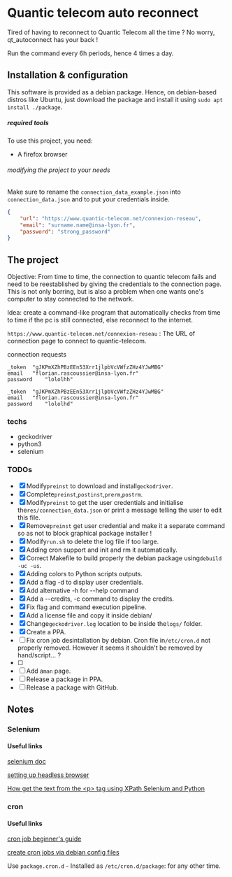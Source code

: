 # Quantic telecom auto reconnect

Tired of having to reconnect to Quantic Telecom all the time ? No worry, qt_autoconnect has your back !

Run the command every 6h periods, hence 4 times a day.

## Installation & configuration

This software is provided as a debian package. Hence, on debian-based distros like Ubuntu, just download the package and install it using `sudo apt install ./package`.

##### required tools

To use this project, you need:

* A firefox browser

###### modifying the project to your needs

Make sure to rename the `connection_data_example.json` into `connection_data.json` and to put your credentials inside.

```json
{
    "url": "https://www.quantic-telecom.net/connexion-reseau",
    "email": "surname.name@insa-lyon.fr",
    "password": "strong_password"
}
```

## The project

Objective: From time to time, the connection to quantic telecom fails and need to be reestablished by giving the credentials to the connection page. This is not only borring, but is also a problem when one wants one's computer to stay connected to the network.

Idea: create a command-like program that automatically checks from time to time if the pc is still connected, else reconnect to the internet.

`https://www.quantic-telecom.net/connexion-reseau` : The URL of connection page to connect to quantic-telecom.

connection requests

```
_token	"gJKPmXZhPBzEEn53Xrr1jlpbVcVWfzZHz4YJwMBG"
email	"florian.rascoussier@insa-lyon.fr"
password	"lololhh"

_token	"gJKPmXZhPBzEEn53Xrr1jlpbVcVWfzZHz4YJwMBG"
email	"florian.rascoussier@insa-lyon.fr"
password	"lololhd"
```

### techs

* geckodriver
* python3
* selenium

### TODOs

* [X] Modify`preinst` to download and install`geckodriver`.
* [X] Complete`preinst`,`postinst`,`prerm`,`postrm`.
* [X] Modify`preinst` to get the user credentials and initialise the`res/connection_data.json` or print a message telling the user to edit this file.
* [X] Remove`preinst` get user credential and make it a separate command so as not to block graphical package installer !
* [X] Modify`run.sh` to delete the log file if too large.
* [X] Adding cron support and init and rm it automatically.
* [X] Correct Makefile to build properly the debian package using`debuild -uc -us`.
* [X] Adding colors to Python scripts outputs.
* [X] Add a flag -d to display user credentials.
* [X] Add alternative -h for --help command
* [X] Add a --credits, -c command to display the credits.
* [X] Fix flag and command execution pipeline.
* [X] Add a license file and copy it inside debian/
* [X] Change`geckodriver.log` location to be inside the`logs/` folder.
* [X] Create a PPA.
* [ ] Fix cron job desintallation by debian. Cron file in`/etc/cron.d` not properly removed. However it seems it shouldn't be removed by hand/script... ?
* [ ]
* [ ] Add a`man` page.
* [ ] Release a package in PPA.
* [ ] Release a package with GitHub.

## Notes

### Selenium

#### Useful links

[selenium doc](https://www.selenium.dev/documentation/en/getting_started/)

[setting up headless browser](https://pythonbasics.org/selenium-firefox-headless/)

[How get the text from the &lt;p&gt; tag using XPath Selenium and Python](https://stackoverflow.com/questions/62925043/how-get-the-text-from-the-p-tag-using-xpath-selenium-and-python)

### cron

#### Useful links

[cron job beginner&#39;s guide](https://ostechnix.com/a-beginners-guide-to-cron-jobs/)

[create cron jobs via debian config files](https://www.debian.org/doc/manuals/maint-guide/dother.en.html)

Use `package.cron.d` - Installed as `/etc/cron.d/package`: for any other time.
